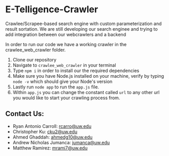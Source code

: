 # E-Telligence-Crawler
Crawlee/Scrapee-based search engine with custom parameterization and result sortation.
We are still developing our search enginee and trying to add integration between our webcrawlers and a backend

In order to run our code we have a working crawler in the crawlee_web_crawler folder.
1. Clone our repository
2. Navigate to ```crawlee_web_crawler``` in your terminal
3. Type ```npm i``` in order to install our the required dependencies
4. Make sure you have Node.js installed on your machine, verify by typing ```node -v``` which should give your Node's version
5. Lastly run ```node app``` to run the ```app.js``` file.
6. Within ```app.js``` you can change the constant called ```url``` to any other url you would like to start your crawling process from.

## Contact Us:
- Ryan Antonio Carroll: rcarro@uw.edu
- Christopher Ku: cku2@uw.edu
- Ahmed Ghaddah: ahmedg10@uw.edu
- Andrew Nicholas Jumanca: jumanca@uw.edu
- Matthew Ramirez: mrami7@uw.edu
